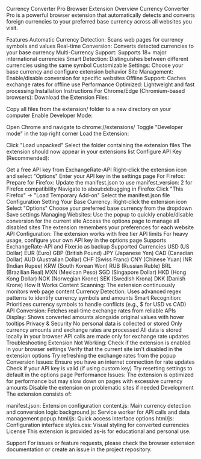 Currency Converter Pro Browser Extension
Overview
Currency Converter Pro is a powerful browser extension that automatically detects and converts foreign currencies to your preferred base currency across all websites you visit.

Features
Automatic Currency Detection: Scans web pages for currency symbols and values
Real-time Conversion: Converts detected currencies to your base currency
Multi-Currency Support: Supports 18+ major international currencies
Smart Detection: Distinguishes between different currencies using the same symbol
Customizable Settings: Choose your base currency and configure extension behavior
Site Management: Enable/disable conversion for specific websites
Offline Support: Caches exchange rates for offline use
Performance Optimized: Lightweight and fast processing
Installation Instructions
For Chrome/Edge (Chromium-based browsers):
Download the Extension Files:

Copy all files from the extension/ folder to a new directory on your computer
Enable Developer Mode:

Open Chrome and navigate to chrome://extensions/
Toggle "Developer mode" in the top right corner
Load the Extension:

Click "Load unpacked"
Select the folder containing the extension files
The extension should now appear in your extensions list
Configure API Key (Recommended):

Get a free API key from ExchangeRate-API
Right-click the extension icon and select "Options"
Enter your API key in the settings page
For Firefox:
Prepare for Firefox:
Update the manifest.json to use manifest_version: 2 for Firefox compatibility
Navigate to about:debugging in Firefox
Click "This Firefox" → "Load Temporary Add-on"
Select the manifest.json file
Configuration
Setting Your Base Currency:
Right-click the extension icon
Select "Options"
Choose your preferred base currency from the dropdown
Save settings
Managing Websites:
Use the popup to quickly enable/disable conversion for the current site
Access the options page to manage all disabled sites
The extension remembers your preferences for each website
API Configuration:
The extension works with free tier API limits
For heavy usage, configure your own API key in the options page
Supports ExchangeRate-API and Fixer.io as backup
Supported Currencies
USD (US Dollar)
EUR (Euro)
GBP (British Pound)
JPY (Japanese Yen)
CAD (Canadian Dollar)
AUD (Australian Dollar)
CHF (Swiss Franc)
CNY (Chinese Yuan)
INR (Indian Rupee)
KRW (South Korean Won)
RUB (Russian Ruble)
BRL (Brazilian Real)
MXN (Mexican Peso)
SGD (Singapore Dollar)
HKD (Hong Kong Dollar)
NOK (Norwegian Krone)
SEK (Swedish Krona)
DKK (Danish Krone)
How It Works
Content Scanning: The extension continuously monitors web page content
Currency Detection: Uses advanced regex patterns to identify currency symbols and amounts
Smart Recognition: Prioritizes currency symbols to handle conflicts (e.g., $ for USD vs CAD)
API Conversion: Fetches real-time exchange rates from reliable APIs
Display: Shows converted amounts alongside original values with hover tooltips
Privacy & Security
No personal data is collected or stored
Only currency amounts and exchange rates are processed
All data is stored locally in your browser
API calls are made only for exchange rate updates
Troubleshooting
Extension Not Working:
Check if the extension is enabled in your browser settings
Verify that the current site isn't disabled in the extension options
Try refreshing the exchange rates from the popup
Conversion Issues:
Ensure you have an internet connection for rate updates
Check if your API key is valid (if using custom key)
Try resetting settings to default in the options page
Performance Issues:
The extension is optimized for performance but may slow down on pages with excessive currency amounts
Disable the extension on problematic sites if needed
Development
The extension consists of:

manifest.json: Extension configuration
content.js: Main currency detection and conversion logic
background.js: Service worker for API calls and data management
popup.html/js: Quick access interface
options.html/js: Configuration interface
styles.css: Visual styling for converted currencies
License
This extension is provided as-is for educational and personal use.

Support
For issues or feature requests, please check the browser extension documentation or create an issue in the project repository.
